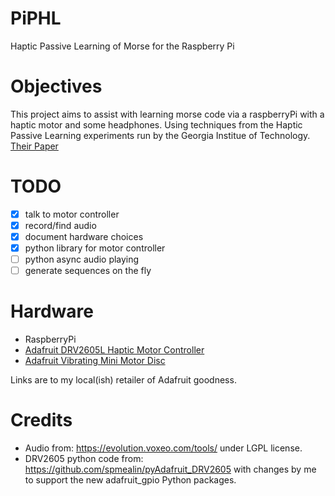 # PiPHL
Haptic Passive Learning of Morse for the Raspberry Pi


# Objectives

This project aims to assist with learning morse code via a raspberryPi with a haptic motor and some headphones. Using techniques from the Haptic Passive Learning experiments run by the Georgia Institue of Technology.  [Their Paper](http://dl.acm.org/citation.cfm?id=2971768)


# TODO

- [X] talk to motor controller
- [X] record/find audio
- [X] document hardware choices
- [X] python library for motor controller
- [ ] python async audio playing
- [ ] generate sequences on the fly

# Hardware

 * RaspberryPi
 * [Adafruit DRV2605L Haptic Motor Controller](https://littlebirdelectronics.com.au/products/adafruit-drv2605l-haptic-motor-controller)
 * [Adafruit Vibrating Mini Motor Disc](https://littlebirdelectronics.com.au/products/vibrating-mini-motor-disc)

Links are to my local(ish) retailer of Adafruit goodness.

# Credits

 * Audio from: https://evolution.voxeo.com/tools/ under LGPL license.
 * DRV2605 python code from: https://github.com/spmealin/pyAdafruit_DRV2605 with changes by me to support the new adafruit_gpio Python packages.
